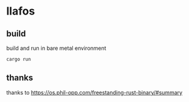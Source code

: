 # llafos

## build

build and run in bare metal environment
```shell
cargo run
```



## thanks

thanks to https://os.phil-opp.com/freestanding-rust-binary/#summary

